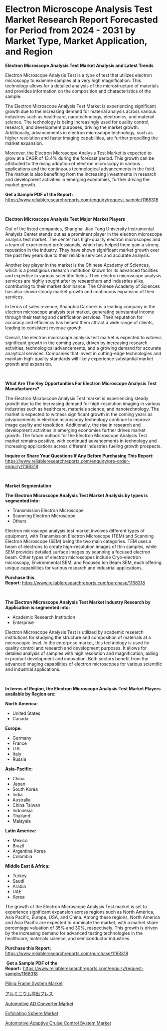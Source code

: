 <p><h1>Electron Microscope Analysis Test Market Research Report Forecasted for Period from 2024 -  2031 by Market Type, Market Application, and Region</h1></p><p><strong>Electron Microscope Analysis Test Market Analysis and Latest Trends</strong></p>
<p><p>Electron Microscope Analysis Test is a type of test that utilizes electron microscopy to examine samples at a very high magnification. This technology allows for a detailed analysis of the microstructure of materials and provides information on the composition and characteristics of the sample.</p><p>The Electron Microscope Analysis Test Market is experiencing significant growth due to the increasing demand for material analysis across various industries such as healthcare, nanotechnology, electronics, and material science. The technology is being increasingly used for quality control, research, and development purposes, driving the market growth. Additionally, advancements in electron microscope technology, such as higher resolution and faster imaging capabilities, are further propelling the market expansion.</p><p>Moreover, the Electron Microscope Analysis Test Market is expected to grow at a CAGR of 13.4% during the forecast period. This growth can be attributed to the rising adoption of electron microscopy in various applications and the continuous technological advancements in the field. The market is also benefiting from the increasing investments in research and development activities in emerging economies, further driving the market growth.</p></p>
<p><strong>Get a Sample PDF of the Report:&nbsp;</strong> <a href="https://www.reliableresearchreports.com/enquiry/request-sample/1168318">https://www.reliableresearchreports.com/enquiry/request-sample/1168318</a></p>
<p>&nbsp;</p>
<p><strong>Electron Microscope Analysis Test Major Market Players</strong></p>
<p><p>Out of the listed companies, Shanghai Jiao Tong University Instrumental Analysis Center stands out as a prominent player in the electron microscope analysis test market. The center has high-quality electron microscopes and a team of experienced professionals, which has helped them gain a strong reputation in the industry. They have shown significant market growth over the past few years due to their reliable services and accurate analysis.</p><p>Another key player in the market is the Chinese Academy of Sciences, which is a prestigious research institution known for its advanced facilities and expertise in various scientific fields. Their electron microscope analysis services are highly sought after by researchers and industries alike, contributing to their market dominance. The Chinese Academy of Sciences has also shown steady market growth and continuous expansion of their services.</p><p>In terms of sales revenue, Shanghai Carlberk is a leading company in the electron microscope analysis test market, generating substantial income through their testing and certification services. Their reputation for accuracy and efficiency has helped them attract a wide range of clients, leading to consistent revenue growth.</p><p>Overall, the electron microscope analysis test market is expected to witness significant growth in the coming years, driven by increasing research activities, technological advancements, and a growing demand for accurate analytical services. Companies that invest in cutting-edge technologies and maintain high-quality standards will likely experience substantial market growth and expansion.</p></p>
<p>&nbsp;</p>
<p><strong>What Are The Key Opportunities For Electron Microscope Analysis Test Manufacturers?</strong></p>
<p><p>The Electron Microscope Analysis Test market is experiencing steady growth due to the increasing demand for high-resolution imaging in various industries such as healthcare, materials science, and nanotechnology. The market is expected to witness significant growth in the coming years as advancements in electron microscopy technology continue to improve image quality and resolution. Additionally, the rise in research and development activities in emerging economies further drives market growth. The future outlook for the Electron Microscope Analysis Test market remains positive, with continued advancements in technology and increasing applications across different industries fueling growth prospects.</p></p>
<p><strong>Inquire or Share Your Questions If Any Before Purchasing This Report:</strong> <a href="https://www.reliableresearchreports.com/enquiry/pre-order-enquiry/1168318">https://www.reliableresearchreports.com/enquiry/pre-order-enquiry/1168318</a></p>
<p>&nbsp;</p>
<p><strong>Market Segmentation</strong></p>
<p><strong>The Electron Microscope Analysis Test Market Analysis by types is segmented into:</strong></p>
<p><ul><li>Transmission Electron Microscope</li><li>Scanning Electron Microscope</li><li>Others</li></ul></p>
<p><p>Electron microscope analysis test market involves different types of equipment, with Transmission Electron Microscope (TEM) and Scanning Electron Microscope (SEM) being the two main categories. TEM uses a beam of electrons to create high-resolution images of thin samples, while SEM provides detailed surface images by scanning a focused electron beam. Other types of electron microscopes include Cryo-electron microscopy, Environmental SEM, and Focused Ion Beam SEM, each offering unique capabilities for various research and industrial applications.</p></p>
<p><strong>Purchase this Report:&nbsp;</strong><a href="https://www.reliableresearchreports.com/purchase/1168318">https://www.reliableresearchreports.com/purchase/1168318</a></p>
<p>&nbsp;</p>
<p><strong>The Electron Microscope Analysis Test Market Industry Research by Application is segmented into:</strong></p>
<p><ul><li>Academic Research Institution</li><li>Enterprise</li></ul></p>
<p><p>Electron Microscope Analysis Test is utilized by academic research institutions for studying the structure and composition of materials at a microscopic level. In the enterprise market, this technology is used for quality control and research and development purposes. It allows for detailed analysis of samples with high resolution and magnification, aiding in product development and innovation. Both sectors benefit from the advanced imaging capabilities of electron microscopes for various scientific and industrial applications.</p></p>
<p>&nbsp;</p>
<p><strong>In terms of Region, the Electron Microscope Analysis Test Market Players available by Region are:</strong></p>
<p>
    <p> <strong> North America: </strong>
        <ul>
            <li>United States</li>
            <li>Canada</li>
        </ul>
        </p> 
    <p> <strong> Europe: </strong>
        <ul>
            <li>Germany</li>
            <li>France</li>
            <li>U.K.</li>
            <li>Italy</li>
            <li>Russia</li>
        </ul>
        </p> 
    <p> <strong> Asia-Pacific: </strong>
        <ul>
            <li>China</li>
            <li>Japan</li>
            <li>South Korea</li>
            <li>India</li>
            <li>Australia</li>
            <li>China Taiwan</li>
            <li>Indonesia</li>
            <li>Thailand</li>
            <li>Malaysia</li>
        </ul>
        </p> 
    <p> <strong> Latin America: </strong>
        <ul>
            <li>Mexico</li>
            <li>Brazil</li>
            <li>Argentina Korea</li>
            <li>Colombia</li>
        </ul>
        </p> 
    <p> <strong> Middle East & Africa: </strong>
        <ul>
            <li>Turkey</li>
            <li>Saudi</li>
            <li>Arabia</li>
            <li>UAE</li>
            <li>Korea</li>
        </ul>
    </p>
    </p>
<p><p>The growth of the Electron Microscope Analysis Test market is set to experience significant expansion across regions such as North America, Asia Pacific, Europe, USA, and China. Among these regions, North America and Asia Pacific are expected to dominate the market, with a market share percentage valuation of 35% and 30%, respectively. This growth is driven by the increasing demand for advanced testing technologies in the healthcare, materials science, and semiconductor industries.</p></p>
<p><strong>Purchase this Report: </strong><a href="https://www.reliableresearchreports.com/purchase/1168318">https://www.reliableresearchreports.com/purchase/1168318</a></p>
<p>&nbsp;<strong>Get a Sample PDF of the Report:&nbsp;&nbsp;</strong><a href="https://www.reliableresearchreports.com/enquiry/request-sample/1168318">https://www.reliableresearchreports.com/enquiry/request-sample/1168318</a></p>
<p><strong></strong></p>
<p><p><a href="https://artistic-helicopter-ca9.notion.site/Piling-Frame-System-Market-Size-Growth-and-Forecast-from-2024-2031-cc89352fed5e414a843bbb62dea1627a">Piling Frame System Market</a></p><p><a href="https://medium.com/@yaren_68-91/%E3%82%A2%E3%83%AB%E3%83%9F%E3%83%8B%E3%82%A6%E3%83%A0%E6%8A%BC%E5%87%BA%E3%81%97%E3%83%97%E3%83%AC%E3%82%B9%E5%B8%82%E5%A0%B4-2031%E5%B9%B4%E3%81%BE%E3%81%A7%E3%81%AE%E3%83%88%E3%83%AC%E3%83%B3%E3%83%89-%E4%BA%88%E6%B8%AC-%E7%AB%B6%E4%BA%89%E5%88%86%E6%9E%90-c4097f510568">アルミニウム押出プレス</a></p><p><a href="https://view.publitas.com/reportprime-1/automotive-ad-converter-market-analysis-examines-its-scope-on-growth-opportunities-and-forecasted-trends-spanning-from-2024-to-2031/">Automotive AD Converter Market</a></p><p><a href="https://picayune-night-cbd.notion.site/Exfoliating-Sphere-Market-Size-Market-Trends-and-Growth-Outlook-forecasted-for-period-from-2024-to-23c743ae0f25405785ee5719eb9b7b99">Exfoliating Sphere Market</a></p><p><a href="https://view.publitas.com/reportprime-1/automotive-adaptive-cruise-control-system-market-size-furnishes-valuable-information-encompassing-market-share-market-trends-and-projections-spanning-from-2024-to-2031/">Automotive Adaptive Cruise Control System Market</a></p></p>